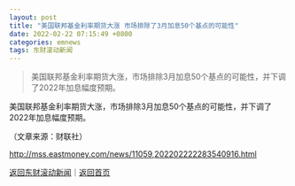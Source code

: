 ```yaml
---
layout: post
title: "美国联邦基金利率期货大涨 市场排除了3月加息50个基点的可能性"
date: 2022-02-22 07:15:49 +0800
categories: emnews
tags: 东财滚动新闻
---
```

> 美国联邦基金利率期货大涨，市场排除3月加息50个基点的可能性，并下调了2022年加息幅度预期。

<p>美国联邦基金利率期货大涨，市场排除3月加息50个基点的可能性，并下调了2022年加息幅度预期。</p><p class="em_media">（文章来源：财联社）</p>

<http://mss.eastmoney.com/news/11059,202202222283540916.html>

[返回东财滚动新闻](//finews.withounder.com/emnews/)｜[返回首页](//finews.withounder.com/)